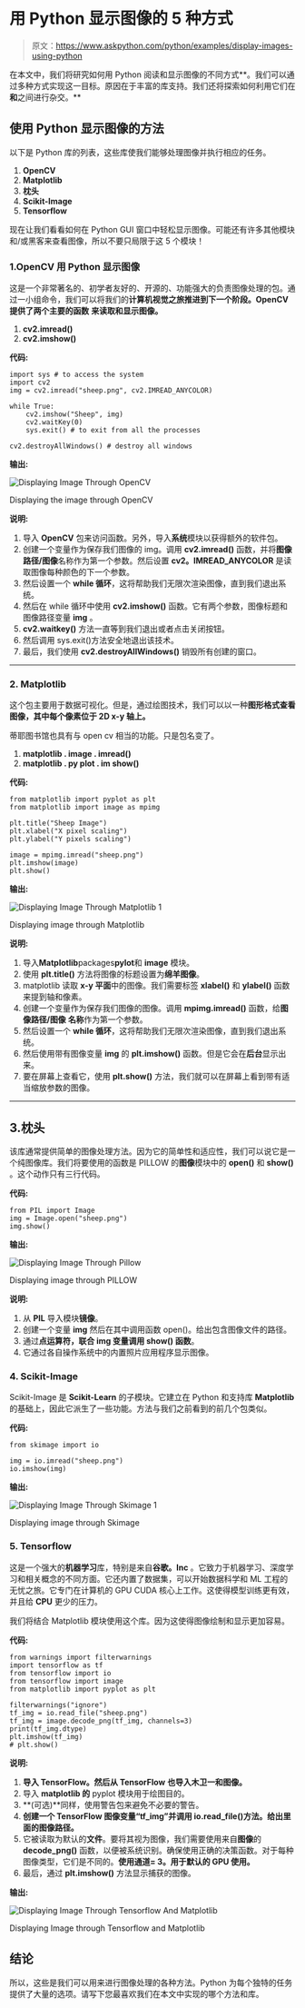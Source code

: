 # 用 Python 显示图像的 5 种方式

> 原文：<https://www.askpython.com/python/examples/display-images-using-python>

在本文中，我们将研究如何用 Python 阅读和显示图像的不同方式**。我们可以通过多种方式实现这一目标。原因在于丰富的库支持。我们还将探索如何利用它们在**和**之间进行杂交。**

## 使用 Python 显示图像的方法

以下是 Python 库的列表，这些库使我们能够处理图像并执行相应的任务。

1.  **OpenCV**
2.  **Matplotlib**
3.  **枕头**
4.  **Scikit-Image**
5.  **Tensorflow**

现在让我们看看如何在 Python GUI 窗口中轻松显示图像。可能还有许多其他模块和/或黑客来查看图像，所以不要只局限于这 5 个模块！

### 1.OpenCV 用 Python 显示图像

这是一个非常著名的、初学者友好的、开源的、功能强大的负责图像处理的包。通过一小组命令，我们可以将我们的**计算机视觉之旅推进到下一个阶段。**OpenCV 提供了两个主要的**函数** **来读取和显示图像。**

1.  **cv2.imread()**
2.  **cv2.imshow()**

**代码:**

```
import sys # to access the system
import cv2
img = cv2.imread("sheep.png", cv2.IMREAD_ANYCOLOR)

while True:
    cv2.imshow("Sheep", img)
    cv2.waitKey(0)
    sys.exit() # to exit from all the processes

cv2.destroyAllWindows() # destroy all windows

```

**输出:**

![Displaying Image Through OpenCV](img/ebd3756973eef6d327fd9abcd5f1c3d0.png)

Displaying the image through OpenCV

**说明:**

1.  导入 **OpenCV** 包来访问函数。另外，导入**系统**模块以获得额外的软件包。
2.  创建一个变量作为保存我们图像的 img。调用 **cv2.imread()** 函数，并将**图像路径/图像**名称作为第一个参数。然后设置 **cv2。IMREAD_ANYCOLOR** 是读取图像每种颜色的下一个参数。
3.  然后设置一个 **while 循环**，这将帮助我们无限次渲染图像，直到我们退出系统。
4.  然后在 while 循环中使用 **cv2.imshow()** 函数。它有两个参数，图像标题和图像路径变量 **img** 。
5.  **cv2.waitkey()** 方法一直等到我们退出或者点击关闭按钮。
6.  然后调用 sys.exit()方法安全地退出该技术。
7.  最后，我们使用 **cv2.destroyAllWindows()** 销毁所有创建的窗口。

* * *

### 2\. Matplotlib

这个包主要用于数据可视化。但是，通过绘图技术，我们可以以一种**图形格式查看图像，其中每个像素位于 2D x-y 轴上。**

蒂耶图书馆也具有与 open cv 相当的功能。只是包名变了。

1.  **matplotlib . image . imread()**
2.  **matplotlib . py plot . im show()**

**代码:**

```
from matplotlib import pyplot as plt
from matplotlib import image as mpimg

plt.title("Sheep Image")
plt.xlabel("X pixel scaling")
plt.ylabel("Y pixels scaling")

image = mpimg.imread("sheep.png")
plt.imshow(image)
plt.show()

```

**输出:**

![Displaying Image Through Matplotlib 1](img/b9f9d930f59b2744e6d8779fedb375a7.png)

Displaying image through Matplotlib

**说明:**

1.  导入**Matplotlib**packages**pylot**和 **image** 模块。
2.  使用 **plt.title()** 方法将图像的标题设置为**绵羊图像**。
3.  matplotlib 读取 **x-y 平面**中的图像。我们需要标签 **xlabel()** 和 **ylabel()** 函数来提到轴和像素。
4.  创建一个变量作为保存我们图像的图像。调用 **mpimg.imread()** 函数，给**图像路径/图像** **名称**作为第一个参数。
5.  然后设置一个 **while 循环**，这将帮助我们无限次渲染图像，直到我们退出系统。
6.  然后使用带有图像变量 **img** 的 **plt.imshow()** 函数。但是它会在**后台**显示出来。
7.  要在屏幕上查看它，使用 **plt.show()** 方法，我们就可以在屏幕上看到带有适当缩放参数的图像。

* * *

## 3.枕头

该库通常提供简单的图像处理方法。因为它的简单性和适应性，我们可以说它是一个纯图像库。我们将要使用的函数是 PILLOW 的**图像**模块中的 **open()** 和 **show()** 。这个动作只有三行代码。

**代码:**

```
from PIL import Image
img = Image.open("sheep.png")
img.show()

```

**输出:**

![Displaying Image Through Pillow](img/b4044285fc8481ab357ab8ef0e3868e2.png)

Displaying image through PILLOW

**说明:**

1.  从 **PIL** 导入模块**镜像**。
2.  创建一个变量 **img** 然后在其中调用函数 open()。给出包含图像文件的路径。
3.  通过**点运算符，联合 **img** 变量调用 **show()** 函数**。
4.  它通过各自操作系统中的内置照片应用程序显示图像。

### 4\. Scikit-Image

Scikit-Image 是 **Scikit-Learn** 的子模块。它建立在 Python 和支持库 **Matplotlib** 的基础上，因此它派生了一些功能。方法与我们之前看到的前几个包类似。

**代码:**

```
from skimage import io

img = io.imread("sheep.png")
io.imshow(img)

```

**输出:**

![Displaying Image Through Skimage 1](img/5e9629d47f894178349d7a26c34d20c0.png)

Displaying image through Skimage

### 5\. Tensorflow

这是一个强大的**机器学习**库，特别是来自**谷歌。Inc** 。它致力于机器学习、深度学习和相关概念的不同方面。它还内置了数据集，可以开始数据科学和 ML 工程的无忧之旅。它专门在计算机的 GPU CUDA 核心上工作。这使得模型训练更有效，并且给 **CPU** 更少的压力。

我们将结合 Matplotlib 模块使用这个库。因为这使得图像绘制和显示更加容易。

**代码:**

```
from warnings import filterwarnings
import tensorflow as tf
from tensorflow import io
from tensorflow import image
from matplotlib import pyplot as plt

filterwarnings("ignore") 
tf_img = io.read_file("sheep.png")
tf_img = image.decode_png(tf_img, channels=3)
print(tf_img.dtype)
plt.imshow(tf_img)
# plt.show()

```

**说明:**

1.  **导入 TensorFlow。然后从 TensorFlow** **也导入木卫一和图像。**
2.  导入 **matplotlib 的** pyplot 模块用于绘图目的。
3.  **(可选)**同样，使用警告包来避免不必要的警告。
4.  **创建一个 TensorFlow 图像变量“tf_img”并调用 io.read_file()方法。给出里面的图像路径。**
5.  它被读取为默认的**文件**。要将其视为图像，我们需要使用来自**图像**的 **decode_png()** 函数，以便被系统识别。确保使用正确的决策函数。对于每种图像类型，它们是不同的。**使用通道= 3。用于默认的 GPU 使用。**
6.  最后，通过 **plt.imshow()** 方法显示捕获的图像。

**输出:**

![Displaying Image Through Tensorflow And Matplotlib](img/a48452adb3367dbadb91e83dd44c6f0a.png)

Displaying Image through Tensorflow and Matplotlib

## 结论

所以，这些是我们可以用来进行图像处理的各种方法。Python 为每个独特的任务提供了大量的选项。请写下您最喜欢我们在本文中实现的哪个方法和库。